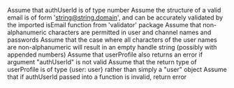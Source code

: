 Assume that authUserId is of type number
Assume the structure of a valid email is of form 'string@string.domain', and can be accurately validated by the imported isEmail function from 'validator' package
Assume that non-alphanumeric characters are permitted in user and channel names and passwords
Assume that the case where all characters of the user names are non-alphanumeric will result in an empty handle string (possibly with appended numbers)
Assume that userProfile also returns an error if argument "authUserId" is not valid
Assume that the return type of userProfile is of type {user: user} rather than simply a "user" object
Assume that if authUserId passed into a function is invalid, return error
